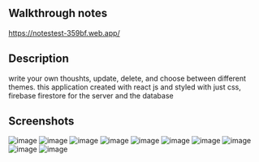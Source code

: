 ## Walkthrough notes
https://notestest-359bf.web.app/

## Description
write your own thoushts, update, delete, and choose between different themes.
this application created with react js and styled with just css, firebase firestore for the server and the database

## Screenshots
![image](https://user-images.githubusercontent.com/83659148/224324265-9d4bd7d7-0842-45cb-bcaf-4e3b053d0c93.png)
![image](https://user-images.githubusercontent.com/83659148/224324352-4accc8e2-5b90-4a1b-87be-223164dcee36.png)
![image](https://user-images.githubusercontent.com/83659148/224324384-bd454129-1a7c-4b32-979f-92cc422c53a5.png)
![image](https://user-images.githubusercontent.com/83659148/224324619-5a2c7b27-c60e-4b4b-bcd6-ef01a090000d.png)
![image](https://user-images.githubusercontent.com/83659148/224324727-edc18863-c6ae-4616-9d44-5f28aec229e2.png)
![image](https://user-images.githubusercontent.com/83659148/224324811-dfddaa9f-02a4-4584-b44b-617ae1b84029.png)
![image](https://user-images.githubusercontent.com/83659148/224324943-98f53236-43ca-4d52-abd0-3584b6c8df57.png)
![image](https://user-images.githubusercontent.com/83659148/224325049-9dba3900-efa5-4082-be48-516442c26222.png)
![image](https://user-images.githubusercontent.com/83659148/224325187-784e9d06-69cb-45ff-9146-01d4e93bccf0.png)
![image](https://user-images.githubusercontent.com/83659148/224325269-8791ed5e-40ea-4589-b27f-18cba7b4065c.png)
